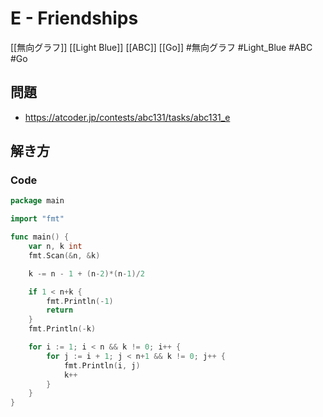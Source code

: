 # E - Friendships
[[無向グラフ]] [[Light Blue]] [[ABC]] [[Go]]
#無向グラフ #Light_Blue #ABC #Go 

## 問題
- https://atcoder.jp/contests/abc131/tasks/abc131_e

## 解き方
### Code
```go
package main

import "fmt"

func main() {
	var n, k int
	fmt.Scan(&n, &k)

	k -= n - 1 + (n-2)*(n-1)/2

	if 1 < n+k {
		fmt.Println(-1)
		return
	}
	fmt.Println(-k)

	for i := 1; i < n && k != 0; i++ {
		for j := i + 1; j < n+1 && k != 0; j++ {
			fmt.Println(i, j)
			k++
		}
	}
}
```